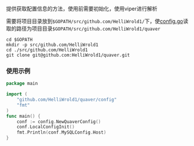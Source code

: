 提供获取配置信息的方法，使用前需要初始化，使用viper进行解析

需要将项目目录放到`$GOPATH/src/github.com/HelliWrold1/`下，使[config.go](./config.go)读取的路径为项目目录`$GOPATH/src/github.com/HelliWrold1/quaver`

```shell
cd $GOPATH
mkdir -p src/github.com/HelliWrold1
cd ./src/github.com/HelliWrold1
git clone git@github.com:HelliWrold1/quaver.git
```

### 使用示例
```go
package main

import (
	"github.com/HelliWrold1/quaver/config"
	"fmt"
)
func main() {
	conf := config.NewQuaverConfig()
	conf.LocalConfigInit()
	fmt.Println(conf.MySQLConfig.Host)
}

```